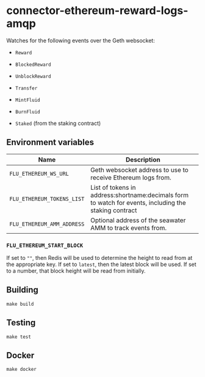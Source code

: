 
# connector-ethereum-reward-logs-amqp

Watches for the following events over the Geth websocket:

- `Reward`

- `BlockedReward`

- `UnblockReward`

- `Transfer`

- `MintFluid`

- `BurnFluid`

- `Staked` (from the staking contract)

## Environment variables

|             Name             |                                  Description
|------------------------------|------------------------------------------------------------------------------|
| `FLU_ETHEREUM_WS_URL`                      | Geth websocket address to use to receive Ethereum logs from. |
| `FLU_ETHEREUM_TOKENS_LIST`                      | List of tokens in address:shortname:decimals form to watch for events, including the staking contract |
| `FLU_ETHEREUM_AMM_ADDRESS`                      | Optional address of the seawater AMM to track events from. |


### `FLU_ETHEREUM_START_BLOCK`

If set to `""`, then Redis will be used to determine the height to read
from at the appropriate key. If set to `latest`, then the latest block
will be used. If set to a number, that block height will be read from
initially.

## Building

    make build

## Testing

    make test

## Docker

    make docker
